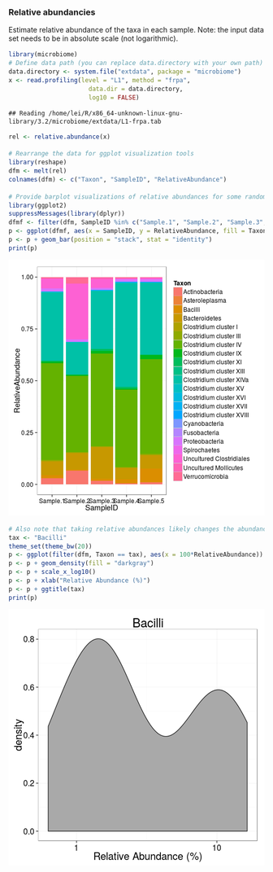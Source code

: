 ### Relative abundancies

Estimate relative abundance of the taxa in each sample. Note: the
input data set needs to be in absolute scale (not logarithmic).


```r
library(microbiome)
# Define data path (you can replace data.directory with your own path)
data.directory <- system.file("extdata", package = "microbiome")
x <- read.profiling(level = "L1", method = "frpa", 
              		  data.dir = data.directory, 
	      	       	  log10 = FALSE)  
```

```
## Reading /home/lei/R/x86_64-unknown-linux-gnu-library/3.2/microbiome/extdata/L1-frpa.tab
```

```r
rel <- relative.abundance(x)

# Rearrange the data for ggplot visualization tools
library(reshape)
dfm <- melt(rel)
colnames(dfm) <- c("Taxon", "SampleID", "RelativeAbundance")

# Provide barplot visualizations of relative abundances for some randomly selected samples
library(ggplot2)
suppressMessages(library(dplyr))
dfmf <- filter(dfm, SampleID %in% c("Sample.1", "Sample.2", "Sample.3", "Sample.4", "Sample.5"))
p <- ggplot(dfmf, aes(x = SampleID, y = RelativeAbundance, fill = Taxon))
p <- p + geom_bar(position = "stack", stat = "identity")
print(p)
```

![plot of chunk diversity-example6](figure/diversity-example6-1.png) 

```r
# Also note that taking relative abundances likely changes the abundance histograms
tax <- "Bacilli"
theme_set(theme_bw(20))
p <- ggplot(filter(dfm, Taxon == tax), aes(x = 100*RelativeAbundance))
p <- p + geom_density(fill = "darkgray")
p <- p + scale_x_log10()
p <- p + xlab("Relative Abundance (%)")
p <- p + ggtitle(tax)
print(p)
```

![plot of chunk diversity-example6](figure/diversity-example6-2.png) 

